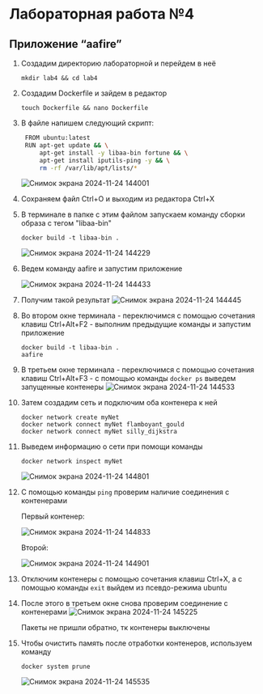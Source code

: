 # Лабораторная работа №4

## Приложение “aafire”
  
1. Создадим директорию лабораторной и перейдем в неё
   ```
   mkdir lab4 && cd lab4
   ```

2. Создадим Dockerfile и зайдем в редактор
   ```
   touch Dockerfile && nano Dockerfile
   ```
   
3. В файле напишем следующий скрипт:
   ``` bash
    FROM ubuntu:latest
    RUN apt-get update && \
        apt-get install -y libaa-bin fortune && \
        apt-get install iputils-ping -y && \
        rm -rf /var/lib/apt/lists/*
   ```
    ![Снимок экрана 2024-11-24 144001](https://github.com/user-attachments/assets/a23ab924-d946-4130-893d-ddeb1ef2a2ef)

4. Сохраняем файл Ctrl+O и выходим из редактора Ctrl+X
5. В терминале в папке с этим файлом запускаем команду сборки образа с тегом "libaa-bin"
   ```
   docker build -t libaa-bin .
   ```
   ![Снимок экрана 2024-11-24 144229](https://github.com/user-attachments/assets/f01eb8c0-c11b-4d20-97dd-e828b440293e)

6. Ведем команду aafire и запустим приложение
   
   ![Снимок экрана 2024-11-24 144433](https://github.com/user-attachments/assets/6b49a50f-c87d-477f-b72b-fe60585dc9ae)

7. Получим такой результат
   ![Снимок экрана 2024-11-24 144445](https://github.com/user-attachments/assets/72bec1eb-b760-4d29-94ae-1e20a9f23bbd)

8. Во втором окне терминала - переключимся с помощью сочетания клавиш Ctrl+Alt+F2 - выполним предыдущие команды и запустим приложение
   ```
   docker build -t libaa-bin .
   aafire
   ```
9. В третьем окне терминала - переключимся с помощью сочетания клавиш Ctrl+Alt+F3 - с помощью  команды ```docker ps``` выведем запущенные контенеры
    ![Снимок экрана 2024-11-24 144533](https://github.com/user-attachments/assets/6d424582-40eb-4af0-8e51-1d4852a69eec)
10. Затем создадим сеть и подключим оба контенера к ней
    ```
    docker network create myNet
    docker network connect myNet flamboyant_gould
    docker network connect myNet silly_dijkstra
    ```
11. Выведем информацию о сети при помощи команды
    ```
    docker network inspect myNet
    ```
    ![Снимок экрана 2024-11-24 144801](https://github.com/user-attachments/assets/6be31851-6ff3-4bff-bfce-db1f83a03c86)

13. С помощью команды ```ping``` проверим наличие соединения с контенерами
    
    Первый контенер:
    
    ![Снимок экрана 2024-11-24 144833](https://github.com/user-attachments/assets/08e5044d-fd9b-4dfc-a859-bd0fba4f4eeb)
    
    Второй:

    ![Снимок экрана 2024-11-24 144901](https://github.com/user-attachments/assets/96f8d8fe-55b4-4707-bab2-9d2f0148f3db)

14. Отключим контенеры с помощью сочетания клавиш Ctrl+X, а с помощью команды ```exit``` выйдем из псевдо-режима ubuntu
15. После этого в третьем окне снова проверим соединение с контенерами
    ![Снимок экрана 2024-11-24 145225](https://github.com/user-attachments/assets/54c41c5f-ced7-41ff-b1f4-57798e06e172)

    Пакеты не пришли обратно, тк контенеры выключены
16. Чтобы очистить память после отработки контенеров, используем команду
    ```
    docker system prune
    ```
    ![Снимок экрана 2024-11-24 145535](https://github.com/user-attachments/assets/585dbd36-43e4-499c-a875-dc068ef19a12)

